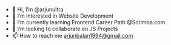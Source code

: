 - 👋 Hi, I’m @arjunultra
- 👀 I’m interested in Website Development
- 🌱 I’m currently learning Frontend Career Path @Scrimba.com
- 💞️ I’m looking to collaborate on JS Projects
- 📫 How to reach me arjunbalan1994@gmail.com

<!---
arjunultra/arjunultra is a ✨ special ✨ repository because its `README.md` (this file) appears on your GitHub profile.
You can click the Preview link to take a look at your changes.
--->
